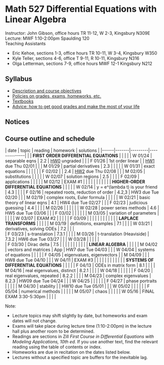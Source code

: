 # Math 527 Differential Equations with Linear Algebra

Instructor: John Gibson, office hours TR 11-12, W 2-3, Kingsbury N309E  
Lecture: MWF 1:10-2:00pm Spaulding 120  
Teaching Assistants
  * Eric Kehoe, sections 1-3, office hours TR 10-11, W 3-4, Kingsbury W350
  * Kyle Teller, sections 4-6, office T 9-11, R 10-11, Kingsbury N316
  * Olga Letterman, sections 7-9, office hours  MWF 12-1 Kingsbury N212

## Syllabus
  * [Description and course objectives](docs/description.md)
  * [Policies on grades, exams, homeworks, etc.](docs/policies.md)
  * [Textbooks](docs/texts.md)
  * [Advice: how to get good grades and make the most of your life](docs/advice.md) 
  
## Notices

## Course outline and schedule

| date | topic | reading | homework | solutions | 
|------|-------|---------|--------------|
|  | **FIRST ORDER DIFFERENTIAL EQUATIONS** |  |  | |
| W 01/24 | separable eqns      |  2.2 |  [HW0](hws/hw0-ungraded.pdf) ungraded | |
| F 01/26 | 1st order linear    |      |  [HW1](hws/hw1.pdf) due Thu 02/01 | |
| M 01/29 | partial derivatives |  2.3 |  | | |
| W 01/31 | exact equations     |      |  |  | | 
| F 02/02 |                     |  2.4 |  [HW2](hws/hw2.pdf) due Thu 02/08 | |
| M 02/05 | substitutions       |      |  | | 
| W 02/07 | solution regions    |  2.5 |  | | 
| F 02/09 | applications        |      |  | |
| M 02/12 | EXAM #1 | | | |
| | | | |
| | **HIGHER-ORDER DIFFERENTIAL EQUATIONS** | | | | 
| W 02/14 | y = e^(lambda t) is your friend |  4.3 | | |
| F 02/16 | repeated roots, reduction of order |  4.2,3 | HW3 due Tue 02/20 | |
| M 02/19 | complex roots, Euler formula  |   | | | 
| W 02/21 | basic theory of linear eqns   | 4.1 | HW4 due Tue 02/27 | | 
| F 02/23 | judicious guessing            |  4.4 | | |
| M 02/26 |                               |      | | |
| W 02/28 | power series methods          |  4.6 | HW5 due Tue 03/06 | | 
| F 03/02 |                               |      | | | 
| M 03/05 | variation of parameters       |      | | |
| W 03/07 | EXAM #2 | | | |
| F 03/09 | | | | |
| | | | |
| | **LAPLACE TRANSFORMS** | | | |
| M 03/19 | definitions, examples         | 7.1 | | |
| W 03/21 | derivatives, solving ODEs     | 7.2 | | |  
| F 03/23 | s-translation	          | 7.3.1 | | | 
| M 03/26 | t-translation (Heaviside)     | 7.3.2 | HW6 due Tue 03/27 | |
| W 03/28 | | | | |                                       
| F 03/30 | Dirac delta		          | 7.5   | | |
| | | | | |
| | **LINEAR ALGEBRA** | | | |
| M 04/02 | vectors and matrices          | App   | HW7 due Tue 04/03 | |
| W 04/04 | systems of equations          |       | | |
| F 04/05 | eigenvalues, eigenvectors |
| M 04/09 |                               |       | HW8 due Tue 04/10 | |
| W 04/11 | EXAM #3 | | | |
| | | | | | 
| | **SYSTEMS OF DIFFERENTIAL EQUATIONS** | | | |
| F 04/13 | ODEs in matrix form           | 8.1 | | |
| M 04/16 | real eigenvalues, distinct	  | 8.2.1 | | |
| W 04/18 | | | | |
| F 04/20 | real eigenvalues, repeated	  | 8.2.2 | | |
| M 04/23 | complex eigenvalues           | 8.2.3 | HW09 due Tue 04/24 | |
| W 04/25 | | | | |
| F 04/27 | phase portraits               |       | | |
| M 04/30 | stability                     |       | HW10 due Tue 05/01 | |
| W 05/02 | | | | |
| F 05/04 | numerical methods             |       | | |
| M 05/07 | chaos                         |       | | |
| W 05/16 | FINAL EXAM 3:30-5:30pm | | | |            

Note: 
  * Lecture topics may shift slightly by date, but homeworks and exam dates will not change.
  * Exams will take place during lecture time (1:10-2:00pm) in the lecture hall plus another room to be determined. 
  * Readings are sections in Zill *First Course in Differential Equations with Modeling Applications, 10th ed.* If you use another text, find the relevant reading using the table of contents or index.
  * Homeworks are due in recitation on the dates listed below.
  * Lectures without a specified topic are buffers for the inevitable lag.
